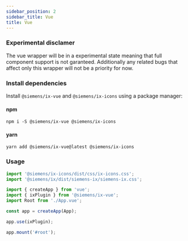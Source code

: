 ```yaml
---
sidebar_position: 2
sidebar_title: Vue
title: Vue
---
```


### Experimental disclamer

The vue wrapper will be in a experimental state meaning that full component support is not garanteed.
Additionally any related bugs that affect only this wrapper will not be a priority for now.

### Install dependencies

Install `@siemens/ix-vue` and `@siemens/ix-icons` using a package manager:

#### npm

```
npm i -S @siemens/ix-vue @siemens/ix-icons
```

#### yarn

```
yarn add @siemens/ix-vue@latest @siemens/ix-icons
```

### Usage

```ts
import '@siemens/ix-icons/dist/css/ix-icons.css';
import '@siemens/ix/dist/siemens-ix/siemens-ix.css';

import { createApp } from 'vue';
import { ixPlugin } from '@siemens/ix-vue';
import Root from './App.vue';

const app = createApp(App);

app.use(ixPlugin);

app.mount('#root');
```
